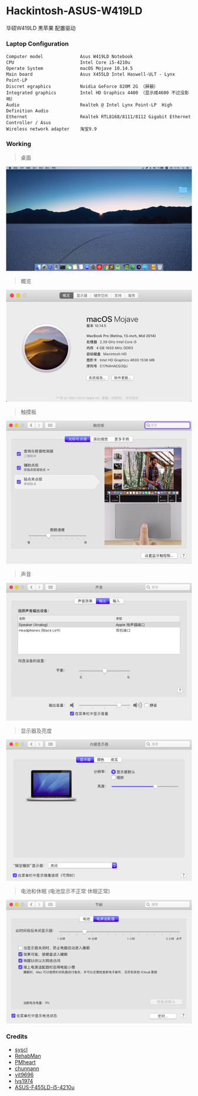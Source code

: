 # Hackintosh-ASUS-W419LD
华硕W419LD 黒苹果 配置驱动

### Laptop Configuration

```
Computer model              Asus W419LD Notebook 
CPU                         Intel Core i5-4210u 
Operate System              macOS Mojave 10.14.5
Main board                  Asus X455LD Intel Haswell-ULT - Lynx Point-LP 
Discret egraphics           Nvidia GeForce 820M 2G （屏蔽）
Integrated graphics         Intel HD Graphics 4400 （显示成4600 不过没影响）
Audio                       Realtek @ Intel Lynx Point-LP  High Definition Audio 
Ethernet                    Realtek RTL8168/8111/8112 Gigabit Ethernet Controller / Asus 
Wireless network adapter    淘宝9.9
```

### Working
> 桌面

 ![](https://github.com/Yasin27878/Hackintosh-ASUS-W419LD/blob/master/screenshot/2019-07-15%2021.18.56.png)
 
> 概览

![](https://github.com/Yasin27878/Hackintosh-ASUS-W419LD/blob/master/screenshot/2019-07-15%2021.16.54.png)

> 触摸板

![](https://github.com/Yasin27878/Hackintosh-ASUS-W419LD/blob/master/screenshot/2019-07-15%2021.20.13.png) 

> 声音

![](https://github.com/Yasin27878/Hackintosh-ASUS-W419LD/blob/master/screenshot/2019-07-15%2021.20.39.png)

> 显示器及亮度

![](https://github.com/Yasin27878/Hackintosh-ASUS-W419LD/blob/master/screenshot/2019-07-15%2021.25.30.png)

> 电池和休眠 (电池显示不正常 休眠正常)

![](https://github.com/Yasin27878/Hackintosh-ASUS-W419LD/blob/master/screenshot/2019-07-15%2021.26.05.png) 


### Credits
- [syscl](https://github.com/syscl)
- [RehabMan](https://github.com/RehabMan)
- [PMheart](https://github.com/PMheart)
- [chunnann](https://github.com/chunnann)
- [vit9696](https://github.com/vit9696)
- [lvs1974](https://github.com/lvs1974)
- [ASUS-F455LD-i5-4210u](https://github.com/athlonreg/Asus-F455LD-i5-4210u)



